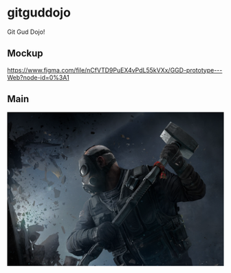 # gitguddojo
Git Gud Dojo!

## Mockup
https://www.figma.com/file/nCfVTD9PuEX4vPdL55kVXx/GGD-prototype---Web?node-id=0%3A1

## Main

![Git Gud Dojo!](https://github.com/guchanghai/gitguddojo/blob/master/src/assets/r6_background.svg)
